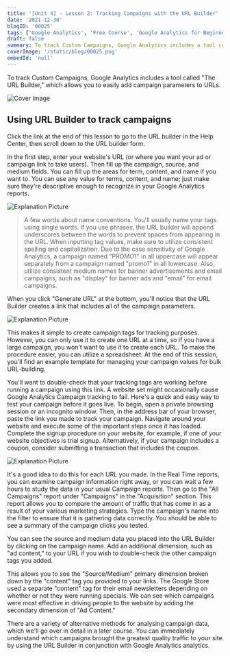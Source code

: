 ```yaml
---
title: '[Unit 4] - Lesson 2: Tracking Campaigns with the URL Builder'
date: '2021-12-30'
blogID: '00025'
tags: ['Google Analytics', 'Free Course', 'Google Analytics for Beginners']
draft: false
summary: To track Custom Campaigns, Google Analytics includes a tool called "The URL Builder," which allows you to easily add campaign parameters to URLs.
coverImage: '/static/blog/00025.png'
embedId: 'null'
---
```


To track Custom Campaigns, Google Analytics includes a tool called "The URL Builder," which allows you to easily add campaign parameters to URLs.

![Cover Image](/static/blog/00025.png)

## Using URL Builder to track campaigns

Click the link at the end of this lesson to go to the URL builder in the Help Center, then scroll down to the URL builder form.

In the first step, enter your website's URL (or where you want your ad or campaign link to take users). Then fill up the campaign, source, and medium fields. You can fill up the areas for term, content, and name if you want to. You can use any value for terms, content, and name; just make sure they're descriptive enough to recognize in your Google Analytics reports.

![Explanation Picture](/static/blog/00025_1.png)

> A few words about name conventions. You'll usually name your tags using single words. If you use phrases, the URL builder will append underscores between the words to prevent spaces from appearing in the URL. When inputting tag values, make sure to utilize consistent spelling and capitalization. Due to the case sensitivity of Google Analytics, a campaign named "PROMO1" in all uppercase will appear separately from a campaign named "promo1" in all lowercase. Also, utilize consistent medium names for banner advertisements and email campaigns, such as "display" for banner ads and "email" for email campaigns.

When you click "Generate URL" at the bottom, you'll notice that the URL Builder creates a link that includes all of the campaign parameters.

![Explanation Picture](/static/blog/00025_2.png)

This makes it simple to create campaign tags for tracking purposes. However, you can only use it to create one URL at a time, so if you have a large campaign, you won't want to use it to create each URL. To make the procedure easier, you can utilize a spreadsheet. At the end of this session, you'll find an example template for managing your campaign values for bulk URL-building.

You'll want to double-check that your tracking tags are working before running a campaign using this link. A website set might occasionally cause Google Analytics Campaign tracking to fail. Here's a quick and easy way to test your campaign before it goes live. To begin, open a private browsing session or an incognito window. Then, in the address bar of your browser, paste the link you made to track your campaign. Navigate around your website and execute some of the important steps once it has loaded. Complete the signup procedure on your website, for example, if one of your website objectives is trial signup. Alternatively, if your campaign includes a coupon, consider submitting a transaction that includes the coupon.

![Explanation Picture](/static/blog/00025_3.png)

It's a good idea to do this for each URL you made. In the Real Time reports, you can examine campaign information right away, or you can wait a few hours to study the data in your usual Campaign reports. Then go to the "All Campaigns" report under "Campaigns" in the "Acquisition" section. This report allows you to compare the amount of traffic that has come in as a result of your various marketing strategies. Type the campaign's name into the filter to ensure that it is gathering data correctly. You should be able to see a summary of the campaign clicks you tested.

You can see the source and medium data you placed into the URL Builder by clicking on the campaign name. Add an additional dimension, such as "ad content," to your URL if you wish to double-check the other campaign tags you added.

This allows you to see the "Source/Medium" primary dimension broken down by the "content" tag you provided to your links. The Google Store used a separate "content" tag for their email newsletters depending on whether or not they were running specials. We can see which campaigns were most effective in driving people to the website by adding the secondary dimension of "Ad Content."

There are a variety of alternative methods for analysing campaign data, which we'll go over in detail in a later course. You can immediately understand which campaigns brought the greatest quality traffic to your site by using the URL Builder in conjunction with Google Analytics analytics.
